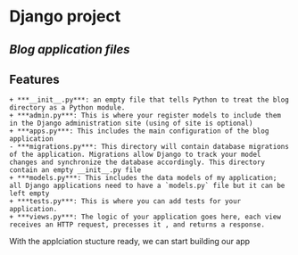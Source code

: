 # Django project
## _Blog application files_
## Features
    + ***__init__.py***: an empty file that tells Python to treat the blog directory as a Python module.
    + ***admin.py***: This is where your register models to include them in the Django administration site (using of site is optional)
    + ***apps.py***: This includes the main configuration of the blog application
    - ***migrations.py***: This directory will contain database migrations of the application. Migrations allow Django to track your model changes and synchronize the database accordingly. This directory contain an empty __init__.py file
    + ***models.py***: This includes the data models of my application; all Django applications need to have a `models.py` file but it can be left empty
    + ***tests.py***: This is where you can add tests for your application.
    + ***views.py***: The logic of your application goes here, each view receives an HTTP request, precesses it , and returns a response.
With the applciation stucture ready, we can start building our app